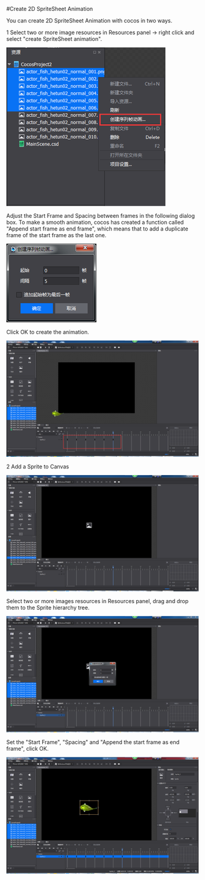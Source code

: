 #Create 2D SpriteSheet Animation 

You can create 2D SpriteSheet Animation with cocos in two ways. 

1 Select two or more image resources in Resources panel -> right click and select "create SpriteSheet animation". 

![image](res/image001.png)

Adjust the Start Frame and Spacing between frames in the following dialog box. To make a smooth animation, cocos has created a function called "Append start frame as end frame", which means that to add a duplicate frame of the start frame as the last one.   

![image](res/image002.png)

Click OK to create the animation. 

![image](res/image003.png)

2 Add a Sprite to Canvas

![image](res/image004.png)

Select two or more images resources in Resources panel, drag and drop them to the Sprite hierarchy tree. 

![image](res/image005.png)

Set the "Start Frame", "Spacing" and "Append the start frame as end frame", click OK. 

![image](res/image006.png)